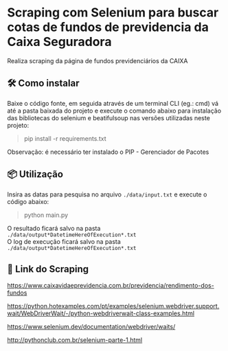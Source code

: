 # Scraping com Selenium para buscar cotas de fundos de previdencia da Caixa Seguradora

Realiza scraping da página de fundos previdenciários da CAIXA

## 🛠️ Como instalar

Baixe o código fonte, em seguida através de um terminal CLI (eg.: cmd) vá até a pasta baixada do projeto e execute o comando abaixo para instalação das bibliotecas do selenium e beatifulsoup nas versões utilizadas neste projeto:

>   pip install -r requirements.txt

Observação: é necessário ter instalado o PIP - Gerenciador de Pacotes

## 📦 Utilização

Insira as datas para pesquisa no arquivo `./data/input.txt` e execute o código abaixo:

>   python main.py

O resultado ficará salvo na pasta \
`./data/output*DatetimeHereOfExecution*.txt`\
O log de execução ficará salvo na pasta \
`./data/output*DatetimeHereOfExecution*.txt`

## 🔗 Link do Scraping

<https://www.caixavidaeprevidencia.com.br/previdencia/rendimento-dos-fundos>
<br/>

<https://python.hotexamples.com/pt/examples/selenium.webdriver.support.wait/WebDriverWait/-/python-webdriverwait-class-examples.html>
<br/>

<https://www.selenium.dev/documentation/webdriver/waits/>
<br/>

<http://pythonclub.com.br/selenium-parte-1.html>
<br/>